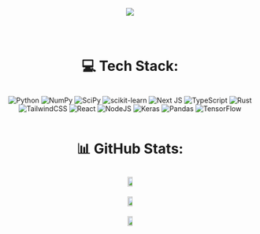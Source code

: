 <div style='display: flex;flex-direction: column;align-items: center;justify-content: center;text-align: center;'>
  
  [![](https://visitcount.itsvg.in/api?id=Benny-Nottonson&icon=2&color=6)](https://visitcount.itsvg.in)

  ---

  # 💻 Tech Stack:
  ![Python](https://img.shields.io/badge/python-3670A0?style=flat&logo=python&logoColor=ffdd54) ![NumPy](https://img.shields.io/badge/numpy-%23013243.svg?style=flat&logo=numpy&logoColor=white) ![SciPy](https://img.shields.io/badge/SciPy-%230C55A5.svg?style=flat&logo=scipy&logoColor=%white) ![scikit-learn](https://img.shields.io/badge/scikit--learn-%23F7931E.svg?style=flat&logo=scikit-learn&logoColor=white) ![Next JS](https://img.shields.io/badge/Next-black?style=flat&logo=next.js&logoColor=white) ![TypeScript](https://img.shields.io/badge/typescript-%23007ACC.svg?style=flat&logo=typescript&logoColor=white) ![Rust](https://img.shields.io/badge/rust-%23000000.svg?style=flat&logo=rust&logoColor=white) ![TailwindCSS](https://img.shields.io/badge/tailwindcss-%2338B2AC.svg?style=flat&logo=tailwind-css&logoColor=white) ![React](https://img.shields.io/badge/react-%2320232a.svg?style=flat&logo=react&logoColor=%2361DAFB) ![NodeJS](https://img.shields.io/badge/node.js-6DA55F?style=flat&logo=node.js&logoColor=white) ![Keras](https://img.shields.io/badge/Keras-%23D00000.svg?style=flat&logo=Keras&logoColor=white) ![Pandas](https://img.shields.io/badge/pandas-%23150458.svg?style=flat&logo=pandas&logoColor=white) ![TensorFlow](https://img.shields.io/badge/TensorFlow-%23FF6F00.svg?style=flat&logo=TensorFlow&logoColor=white)

  # 📊 GitHub Stats:
  <div>
    <img src="https://github-readme-stats.vercel.app/api?username=Benny-Nottonson&theme=dark&hide_border=false&include_all_commits=true&count_private=true" style="width: 70%;margin-top: 10px;margin-bottom: 10px;"></img><br/>
    <img src="https://github-readme-streak-stats.herokuapp.com/?user=Benny-Nottonson&theme=dark&hide_border=false" style="width: 70%;margin-top: 10px;margin-bottom: 10px;"></img><br/>
    <img src="https://github-readme-stats.vercel.app/api/top-langs/?username=Benny-Nottonson&theme=dark&hide_border=false&include_all_commits=true&count_private=true&layout=compact" style="width: 70%;margin-top: 10px;margin-bottom: 10px;"></img>
  </div>
</div>
